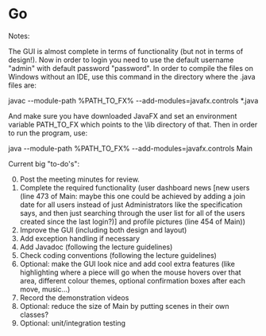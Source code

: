 # Go

Notes:

The GUI is almost complete in terms of functionality (but not in terms of design!). Now in order to login you need to use the default username "admin" with default password "password".
In order to compile the files on Windows without an IDE, use this command in the directory where the .java files are:

javac --module-path %PATH_TO_FX% --add-modules=javafx.controls *.java

And make sure you have downloaded JavaFX and set an environment variable PATH_TO_FX which points to the \lib directory of that. Then in order to run the program, use:

java --module-path %PATH_TO_FX% --add-modules=javafx.controls Main


Current big "to-do's":

0. Post the meeting minutes for review.
1. Complete the required functionality (user dashboard news [new users (line 473 of Main: maybe this one could be achieved by adding a join date for all users instead of just Administrators like the specification says, and then just searching through the user list for all of the users created since the last login?)] and profile pictures (line 454 of Main))
2. Improve the GUI (including both design and layout)
3. Add exception handling if necessary
4. Add Javadoc (following the lecture guidelines)
5. Check coding conventions (following the lecture guidelines)
6. Optional: make the GUI look nice and add cool extra features (like highlighting where a piece will go when the mouse hovers over that area, different colour themes, optional confirmation boxes after each move, music...)
7. Record the demonstration videos
8. Optional: reduce the size of Main by putting scenes in their own classes?
9. Optional: unit/integration testing
